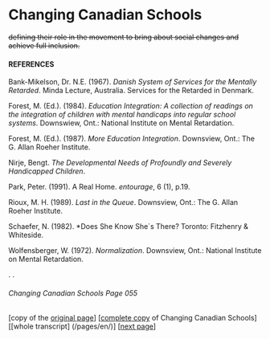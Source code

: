 # Changing Canadian Schools
~~defining their role in the movement to bring about social changes and achieve full inclusion.~~
#### REFERENCES 
Bank-Mikelson, Dr. N.E. (1967). *Danish System of Services for the Mentally Retarded*. Minda Lecture, Australia. Services for the Retarded in Denmark.  

Forest, M. (Ed.). (1984). *Education Integration: A collection of readings on the integration of children with mental handicaps into regular school systems*. Downswiew, Ont.: National Institute on Mental Retardation.  

Forest, M. (Ed.). (1987). *More Education Integration*. Downsview, Ont.: The G. Allan Roeher Institute.  

Nirje, Bengt. *The Developmental Needs of Profoundly and Severely Handicapped Children*.  

Park, Peter. (1991). A Real Home. *entourage*, 6 (1), p.19.  

Rioux, M. H. (1989). *Last in the Queue*. Downsview, Ont.: The G. Allan Roeher Institute.  

Schaefer, N. (1982). *Does She Know She´s There? Toronto: Fitzhenry & Whiteside.  

Wolfensberger, W. (1972). *Normalization*. Downsview, Ont.: National Institute on Mental Retardation.

.
.
###### Changing Canadian Schools Page 055

[copy of the [original page](/copies-from-original/CCS055.png)]
[[complete copy](/copies-from-original/BestCopy_Changing_Canadian_Schools_Perspectives_on_Disability_and_Inclusion.pdf) of Changing Canadian Schools]
[[whole transcript] (/pages/en/)]
[[next page](Changing_Canadian_Schools-056)]


